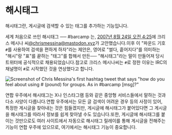 # 해시태그

해시태그란, 게시글에 검색할 수 있는 태그를 추가하는 기능입니다.

세계 처음으로 쓰인 해시태그 ── #barcamp 는, [2007년 8월 24일 오전 4:25](https://twitter.com/chrismessina/status/223115412)에 크리스 메시나 씨[@chrismessina@mastodon.xyz](https://mastodon.xyz/@chrismessina)가 고안했습니다.이후 이 "파운드 기호 `#`를 사용하여 검색을 편하게 하자"라는 제안은, 영어로 "썰다, 흩어지다"를 의미하는 "해시"랑 "표"를 끝하는 "태그"를 합해서 만든── "해시태그"라는 말이 만들어져 당시 트위터에 공식적으로 채용되었습니다.참고로 크리스 메시나씨는 `#`로 정한 이유는 IRC의 채널명이 `#`로 시작했던 것을 연상했다고 합니다.

![Screenshot of Chris Messina's first hashtag tweet that says "how do you feel about using # (pound) for groups. As in #barcamp \[msg\]?"](/img/docs/for-users/features/hashtag/1.ko.png)

연합 우주에서 해시태그는 X나 인스타그램 등와 같은 중앙형 서비스들에서 말하는 것과 다소 사양이 다릅니다.연합 우주에서는 모든 글 검색이 어려운 경우 등의 사정이 있어, 특정한 게시글을 찾아내는 것은 힘들겠지만, 게시글에 해시태그가 붙어있다면 그 게시글을 해시태그를 따라서 정보를 쉽게 찾아낼 수도 있습니다.또한, 게시글에 해시태그를 붙이는 것만으로도 여러 사이트에서 자동으로 해시태그 릴레이를 통해 게시글을 전해주는 기능이 연합 우주에 있으므로, 여기에서는 해시태그 기능이 중요합니다.
